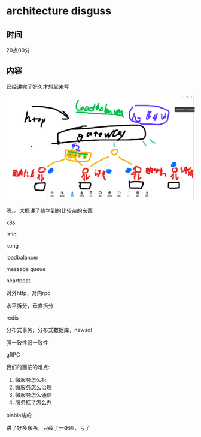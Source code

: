 # architecture disguss

## 时间

20点00分

## 内容

已经讲完了好久才想起来写

![Annotation 2020-07-30 180806](architecture%20disguss.assets/Annotation%202020-07-30%20180806.png)

嗯。。大概讲了些学到的比较杂的东西

k8s

istio

kong

loadbalancer

message queue

heartbeat

对外http，对内rpc

水平拆分，垂直拆分

redis

分布式事务，分布式数据库，newsql

强一致性弱一致性

gRPC

我们的面临的难点:

1. 微服务怎么拆
2. 微服务怎么治理
3. 微服务怎么通信
4. 服务挂了怎么办

blabla啥的



讲了好多东西，只截了一张图，亏了